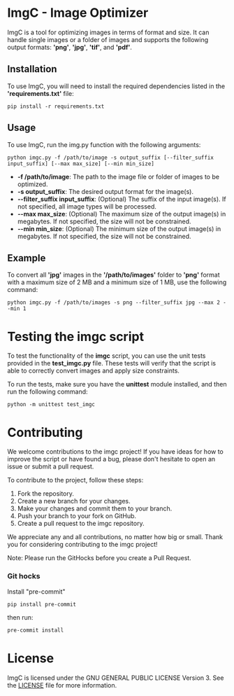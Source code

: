 # ImgC - Image Optimizer

ImgC is a tool for optimizing images in terms of format and size. It can handle single images or a folder of images and supports the following output formats: **'png'**, **'jpg'**, **'tif'**, and **'pdf'**.

## Installation

To use ImgC, you will need to install the required dependencies listed in the **'requirements.txt'** file:

```basch
pip install -r requirements.txt
```

## Usage
To use ImgC, run the img.py function with the following arguments:

```basch
python imgc.py -f /path/to/image -s output_suffix [--filter_suffix input_suffix] [--max max_size] [--min min_size]
```

- **-f /path/to/image**: The path to the image file or folder of images to be optimized.
- **-s output_suffix**: The desired output format for the image(s).
- **--filter_suffix input_suffix**: (Optional) The suffix of the input image(s). If not specified, all image types will be processed.
- **--max max_size**: (Optional) The maximum size of the output image(s) in megabytes. If not specified, the size will not be constrained.
- **--min min_size**: (Optional) The minimum size of the output image(s) in megabytes. If not specified, the size will not be constrained.

## Example

To convert all **'jpg'** images in the **'/path/to/images'** folder to **'png'** format with a maximum size of 2 MB and a minimum size of 1 MB, use the following command:

```basch
python imgc.py -f /path/to/images -s png --filter_suffix jpg --max 2 --min 1
```

# Testing the imgc script

To test the functionality of the **imgc** script, you can use the unit tests provided in the **test_imgc.py** file. These tests will verify that the script is able to correctly convert images and apply size constraints.

To run the tests, make sure you have the **unittest** module installed, and then run the following command:

```basch
python -m unittest test_imgc
```

# Contributing

We welcome contributions to the imgc project! If you have ideas for how to improve the script or have found a bug, please don't hesitate to open an issue or submit a pull request.

To contribute to the project, follow these steps:

1. Fork the repository.
2. Create a new branch for your changes.
3. Make your changes and commit them to your branch.
4. Push your branch to your fork on GitHub.
5. Create a pull request to the imgc repository.

We appreciate any and all contributions, no matter how big or small. Thank you for considering contributing to the imgc project!

Note: Please run the GitHocks before you create a Pull Request.

### Git hocks
Install "pre-commit"
```bash
pip install pre-commit
```

then run:
```bash
pre-commit install
```

# License
ImgC is licensed under the GNU GENERAL PUBLIC LICENSE Version 3. See the [LICENSE](./LICENSE) file for more information.
